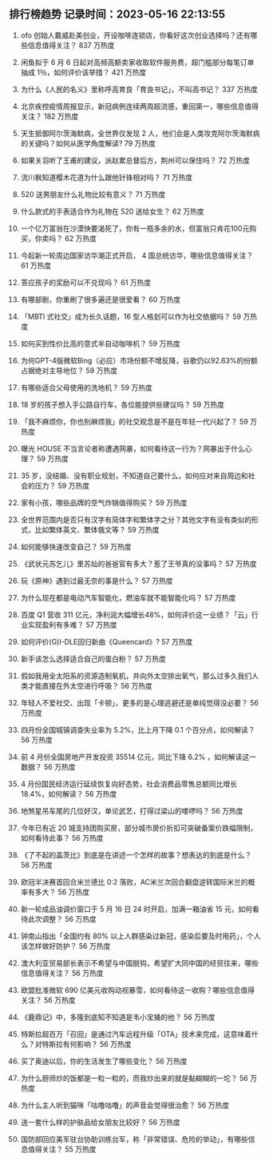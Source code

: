 
## 排行榜趋势 记录时间：2023-05-16 22:13:55
  
  1. ofo 创始人戴威赴美创业，开设咖啡连锁店，你看好这次创业选择吗？还有哪些信息值得关注？ 837 万热度
    
  2. 闲鱼拟于 6 月 6 日起对高频高额卖家收取软件服务费，超门槛部分每笔订单抽成 1％，如何评价该举措？ 421 万热度
    
  3. 为什么《人民的名义》里称呼高育良「育良书记」，不叫高书记？ 337 万热度
    
  4. 北京疾控疫情周报显示，新冠病例连续两周超流感，重回第一，哪些信息值得关注？ 182 万热度
    
  5. 天生抵御阿尔茨海默病，全世界仅发现 2 人，他们会是人类攻克阿尔茨海默病的关键吗？如何从医学角度解读? 79 万热度
    
  6. 如果关羽听了王甫的建议，派赵累总督后方，荆州可以保住吗？ 72 万热度
    
  7. 流川枫知道樱木花道为什么跟他针锋相对吗？ 71 万热度
    
  8. 520 送男朋友什么礼物比较有意义？ 71 万热度
    
  9. 什么款式的手表适合作为礼物在 520 送给女生？ 62 万热度
    
  10. 一个亿万富翁在沙漠快要渴死了，你有一瓶多余的水，但富翁只肯花100元购买，你卖吗？ 62 万热度
    
  11. 今起新一轮周边国家访华潮正式开启， 4 国总统访华，哪些信息值得关注？ 61 万热度
    
  12. 答应孩子的奖励可以不兑现吗？ 61 万热度
    
  13. 有哪部剧，你重刷了很多遍还是很爱看？ 60 万热度
    
  14. 「MBTI 式社交」成为长久话题，16 型人格划可以作为社交依据吗？ 59 万热度
    
  15. 如何买到性价比高的意式半自动咖啡机？ 59 万热度
    
  16. 为何GPT-4版微软Bing（必应）市场份额不增反降，谷歌仍以92.63%的份额占据绝对主导地位？ 59 万热度
    
  17. 有哪些适合父母使用的洗地机？ 59 万热度
    
  18. 18 岁的孩子想入手公路自行车，各位能提供些建议吗？ 59 万热度
    
  19. 「我不麻烦你，你也别麻烦我」的社交观念是不是在年轻一代兴起了？ 59 万热度
    
  20. 曝光 HOUSE 不当言论者称遭遇网暴，如何看待这一行为？网暴出于什么心理？ 59 万热度
    
  21. 35 岁，没结婚、没有职业规划，不知道自己要什么，如何应对来自周边和社会的压力？ 59 万热度
    
  22. 家有小孩，哪些品牌的空气炸锅值得购买？ 59 万热度
    
  23. 全世界范围内是否只有汉字有简体字和繁体字之分？其他文字有没有类似的形式，比如繁体英文、繁体俄文等？ 59 万热度
    
  24. 如何能够快速改变自己？ 59 万热度
    
  25. 《武状元苏乞儿》里苏灿的爸爸官有多大？惹了王爷真的没事吗？ 57 万热度
    
  26. 玩《原神》遇到过最无奈的事是什么？ 57 万热度
    
  27. 为什么现在都是电动汽车智能化，燃油车就不能智能化吗？ 57 万热度
    
  28. 百度 Q1 营收 311 亿元，净利润大幅增长48%，如何评价这一业绩？「云」行业实现盈利有多难？ 57 万热度
    
  29. 如何评价(G)I-DLE回归新曲《Queencard》? 57 万热度
    
  30. 新手该怎么选择适合自己的蛋白粉？ 57 万热度
    
  31. 假如我用全太阳系的资源造制氧机，并向外太空排出氧气，那么过多久我们人类才能直接在外太空进行呼吸？ 56 万热度
    
  32. 年轻人不爱社交、出现「卡顿」，更多的是心理逃避还是单纯觉得没必要？ 56 万热度
    
  33. 四月份全国城镇调查失业率为 5.2%，比上月下降 0.1 个百分点，如何解读？ 56 万热度
    
  34. 前 4 月份全国房地产开发投资 35514 亿元，同比下降 6.2% ，如何解读这一数据？ 56 万热度
    
  35. 4 月份国民经济运行延续恢复向好态势，社会消费品零售总额同比增长 18.4%，如何解读？ 56 万热度
    
  36. 地煞星吊车尾的几位好汉，单论武艺，打得过梁山的喽啰吗？ 56 万热度
    
  37. 今年已有近 20 城支持团购买房，部分城市房价折扣可突破备案价跌幅限制，如何看待此事？ 56 万热度
    
  38. 《了不起的盖茨比》到底是在讲述一个怎样的故事？想表达的到底是什么？ 56 万热度
    
  39. 欧冠半决赛首回合米兰德比 0:2 落败，AC米兰次回合翻盘逆转国际米兰的概率有多大？ 56 万热度
    
  40. 新一轮成品油调价窗口于 5 月 16 日 24 时开启，加满一箱油省 15 元，如何看待此次调整？ 56 万热度
    
  41. 钟南山指出「全国约有 80% 以上人群感染过新冠，感染后要及时用药」，个人该怎样做好防护？ 56 万热度
    
  42. 澳大利亚贸易部长表示不希望与中国脱钩，希望扩大同中国的经贸往来，哪些信息值得关注？ 56 万热度
    
  43. 欧盟批准微软 690 亿美元收购动视暴雪，如何看待这一收购？哪些信息值得关注？ 56 万热度
    
  44. 《鹿鼎记》中，多隆到底知不知道是韦小宝捅的他？ 56 万热度
    
  45. 特斯拉超百万「召回」是通过汽车远程升级「OTA」技术来完成，这意味着什么？对特斯拉有何影响？ 56 万热度
    
  46. 买了奥迪以后，你的生活发生了哪些变化？ 56 万热度
    
  47. 为什么厨师炒的饭都是一粒一粒的，而我炒出来的就是黏糊糊的一坨？ 56 万热度
    
  48. 为什么主人听到猫咪「咕噜咕噜」的声音会觉得很治愈？ 56 万热度
    
  49. 送一套什么样的护肤品给女朋友比较好？ 56 万热度
    
  50. 国防部回应美军驻台协助训练台军，称「非常错误、危险的举动」，有哪些信息值得关注？ 55 万热度
    